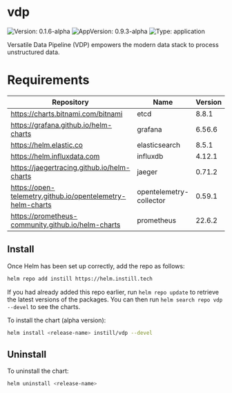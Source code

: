 # vdp

![Version: 0.1.6-alpha](https://img.shields.io/badge/Version-0.1.6--alpha-informational?style=flat-square) ![AppVersion: 0.9.3-alpha](https://img.shields.io/badge/AppVersion-0.9.3--alpha-informational?style=flat-square) ![Type: application](https://img.shields.io/badge/Type-application-informational?style=flat-square)

Versatile Data Pipeline (VDP) empowers the modern data stack to process unstructured data.

# Requirements

| Repository | Name | Version |
|------------|------|---------|
| https://charts.bitnami.com/bitnami | etcd | 8.8.1 |
| https://grafana.github.io/helm-charts | grafana | 6.56.6 |
| https://helm.elastic.co | elasticsearch | 8.5.1 |
| https://helm.influxdata.com | influxdb | 4.12.1 |
| https://jaegertracing.github.io/helm-charts | jaeger | 0.71.2 |
| https://open-telemetry.github.io/opentelemetry-helm-charts | opentelemetry-collector | 0.59.1 |
| https://prometheus-community.github.io/helm-charts | prometheus | 22.6.2 |

## Install

Once Helm has been set up correctly, add the repo as follows:

```bash
helm repo add instill https://helm.instill.tech
```

If you had already added this repo earlier, run `helm repo update` to retrieve
the latest versions of the packages.  You can then run `helm search repo vdp --devel` to see the charts.

To install the chart (alpha version):

```bash
helm install <release-name> instill/vdp --devel
```

## Uninstall

To uninstall the chart:

```bash
helm uninstall <release-name>
```

